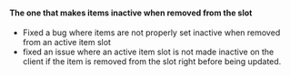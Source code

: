 #### The one that makes items inactive when removed from the slot

- Fixed a bug where items are not properly set inactive when removed from an active item slot
- fixed an issue where an active item slot is not made inactive on the client if the item is removed from the slot right before being updated. 
